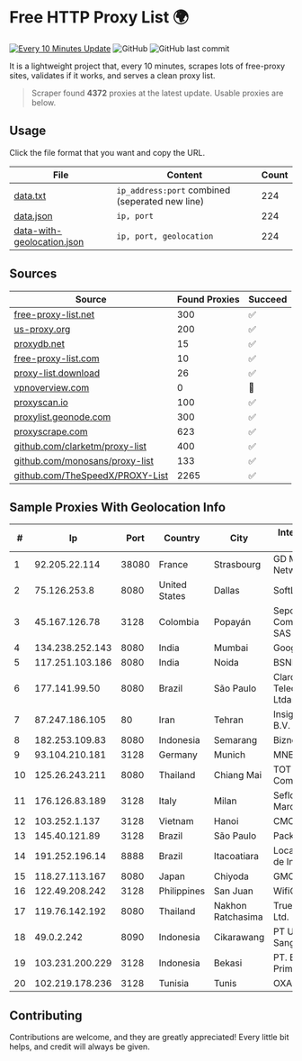 
# Free HTTP Proxy List 🌍

[![Every 10 Minutes Update](https://github.com/mertguvencli/http-proxy-list/actions/workflows/main.yml/badge.svg?branch=main)](https://github.com/mertguvencli/http-proxy-list/actions/workflows/main.yml)
![GitHub](https://img.shields.io/github/license/mertguvencli/http-proxy-list)
![GitHub last commit](https://img.shields.io/github/last-commit/mertguvencli/http-proxy-list)

It is a lightweight project that, every 10 minutes, scrapes lots of free-proxy sites, validates if it works, and serves a clean proxy list.


> Scraper found **4372** proxies at the latest update. Usable proxies are below.

## Usage

Click the file format that you want and copy the URL.


|File|Content|Count|
|----|-------|-----|
|[data.txt](https://raw.githubusercontent.com/mertguvencli/http-proxy-list/main/proxy-list/data.txt)|`ip_address:port` combined (seperated new line)|224|
|[data.json](https://raw.githubusercontent.com/mertguvencli/http-proxy-list/main/proxy-list/data.json)|`ip, port`|224|
|[data-with-geolocation.json](https://raw.githubusercontent.com/mertguvencli/http-proxy-list/main/proxy-list/data-with-geolocation.json)|`ip, port, geolocation`|224|

## Sources

|Source|Found Proxies|Succeed|
|------|-------------|-------|
|[free-proxy-list.net](https://free-proxy-list.net)|300|✅|
|[us-proxy.org](https://www.us-proxy.org)|200|✅|
|[proxydb.net](http://proxydb.net)|15|✅|
|[free-proxy-list.com](https://free-proxy-list.com/?page=&port=&type%5B%5D=http&type%5B%5D=https&up_time=0&search=Search)|10|✅|
|[proxy-list.download](https://www.proxy-list.download/HTTP)|26|✅|
|[vpnoverview.com](https://vpnoverview.com/privacy/anonymous-browsing/free-proxy-servers)|0|🚫|
|[proxyscan.io](https://www.proxyscan.io)|100|✅|
|[proxylist.geonode.com](https://proxylist.geonode.com/api/proxy-list?limit=300&page=1&sort_by=lastChecked&sort_type=desc&protocols=http,https)|300|✅|
|[proxyscrape.com](https://api.proxyscrape.com/v2/?request=displayproxies&protocol=http&timeout=10000&country=all&ssl=all&anonymity=all)|623|✅|
|[github.com/clarketm/proxy-list](https://raw.githubusercontent.com/clarketm/proxy-list/master/proxy-list-raw.txt)|400|✅|
|[github.com/monosans/proxy-list](https://raw.githubusercontent.com/monosans/proxy-list/main/proxies/http.txt)|133|✅|
|[github.com/TheSpeedX/PROXY-List](https://raw.githubusercontent.com/TheSpeedX/PROXY-List/master/http.txt)|2265|✅|


## Sample Proxies With Geolocation Info

|#|Ip|Port|Country|City|Internet Service Provider|
|-|--|----|-------|----|-------------------------|
|1|92.205.22.114|38080|France|Strasbourg|GD MASS Network|
|2|75.126.253.8|8080|United States|Dallas|SoftLayer|
|3|45.167.126.78|3128|Colombia|Popayán|Sepcom Comunicaciones SAS|
|4|134.238.252.143|8080|India|Mumbai|Google LLC|
|5|117.251.103.186|8080|India|Noida|BSNL Internet|
|6|177.141.99.50|8080|Brazil|São Paulo|Claro NXT Telecomunicacoes Ltda|
|7|87.247.186.105|80|Iran|Tehran|Insightometrics B.V.|
|8|182.253.109.83|8080|Indonesia|Semarang|Biznet Metronet|
|9|93.104.210.181|3128|Germany|Munich|MNET|
|10|125.26.243.211|8080|Thailand|Chiang Mai|TOT Public Company Limited|
|11|176.126.83.189|3128|Italy|Milan|Seflow S.N.C. Di Marco Brame' & C.|
|12|103.252.1.137|3128|Vietnam|Hanoi|CMCMIENBAC|
|13|145.40.121.89|3128|Brazil|São Paulo|Packet Host, Inc.|
|14|191.252.196.14|8888|Brazil|Itacoatiara|Locaweb Serviços de Internet S/A|
|15|118.27.113.167|8080|Japan|Chiyoda|GMO Internet, Inc.|
|16|122.49.208.242|3128|Philippines|San Juan|WifiCity, Inc|
|17|119.76.142.192|8080|Thailand|Nakhon Ratchasima|True Internet Co., Ltd.|
|18|49.0.2.242|8090|Indonesia|Cikarawang|PT Usaha Adi Sanggoro|
|19|103.231.200.229|3128|Indonesia|Bekasi|PT. Berdikari Prima Mandiri|
|20|102.219.178.236|3128|Tunisia|Tunis|OXAHOST|



## Contributing

Contributions are welcome, and they are greatly appreciated! Every
little bit helps, and credit will always be given.

